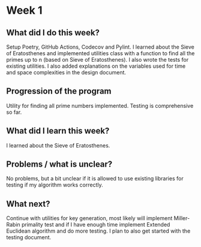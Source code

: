 # Week 1
## What did I do this week?
Setup Poetry, GitHub Actions, Codecov and Pylint. I learned about the Sieve of Eratosthenes
and implemented utilities class with a function to find all the primes up to n (based on
Sieve of Eratosthenes). I also wrote the tests for existing utilities. I also added
explanations on the variables used for time and space complexities in the design document.

## Progression of the program
Utility for finding all prime numbers implemented. Testing is comprehensive so far.

## What did I learn this week?
I learned about the Sieve of Eratosthenes.

## Problems / what is unclear?
No problems, but a bit unclear if it is allowed to use existing libraries for testing if my
algorithm works correctly.

## What next?
Continue with utilities for key generation, most likely will implement Miller-Rabin primality
test and if I have enough time implement Extended Euclidean algorithm and do more testing.
I plan to also get started with the testing document.
